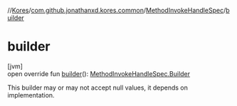 //[Kores](../../../index.md)/[com.github.jonathanxd.kores.common](../index.md)/[MethodInvokeHandleSpec](index.md)/[builder](builder.md)

# builder

[jvm]\
open override fun [builder](builder.md)(): [MethodInvokeHandleSpec.Builder](-builder/index.md)

This builder may or may not accept null values, it depends on implementation.
